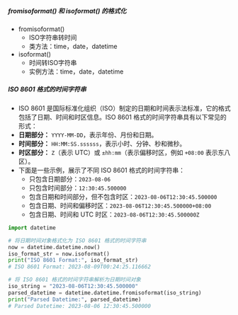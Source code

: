 ##### fromisoformat() 和 isoformat() 的格式化
- fromisoformat()
	- ISO字符串转时间
	- 类方法：time，date，datetime
- isoformat()
	- 时间转ISO字符串
	- 实例方法：time，date，datetime
##### ISO 8601 格式的时间字符串
- ISO 8601 是国际标准化组织（ISO）制定的日期和时间表示法标准，它的格式包括了日期、时间和时区信息。ISO 8601 格式的时间字符串具有以下常见的形式：
- **日期部分：** `YYYY-MM-DD`，表示年份、月份和日期。
- **时间部分：** `HH:MM:SS.ssssss`，表示小时、分钟、秒和微秒。
- **时区部分：** `Z`（表示 UTC）或 `±hh:mm`（表示偏移时区，例如 `+08:00` 表示东八区）。
- 下面是一些示例，展示了不同 ISO 8601 格式的时间字符串：
	- 只包含日期部分：`2023-08-06`
	- 只包含时间部分：`12:30:45.500000`
	- 包含日期和时间部分，但不包含时区：`2023-08-06T12:30:45.500000`
	- 包含日期、时间和偏移时区：`2023-08-06T12:30:45.500000+08:00`
	- 包含日期、时间和 UTC 时区：`2023-08-06T12:30:45.500000Z`
```python
import datetime

# 将日期时间对象格式化为 ISO 8601 格式的时间字符串
now = datetime.datetime.now()
iso_format_str = now.isoformat()
print("ISO 8601 Format:", iso_format_str)
# ISO 8601 Format: 2023-08-09T00:24:25.116662

# 将 ISO 8601 格式的时间字符串解析为日期时间对象
iso_string = "2023-08-06T12:30:45.500000"
parsed_datetime = datetime.datetime.fromisoformat(iso_string)
print("Parsed Datetime:", parsed_datetime)
# Parsed Datetime: 2023-08-06 12:30:45.500000

```